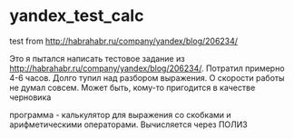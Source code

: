 yandex_test_calc
================

test from http://habrahabr.ru/company/yandex/blog/206234/

Это я пытался написать тестовое задание из http://habrahabr.ru/company/yandex/blog/206234/.
Потратил примерно 4-6 часов. Долго тупил над разбором выражения. 
О скорости работы не думал совсем. Может быть, кому-то пригодится в качестве черновика


программа - калькулятор для выражения со скобками и арифметическими операторами. Вычисляется через ПОЛИЗ
